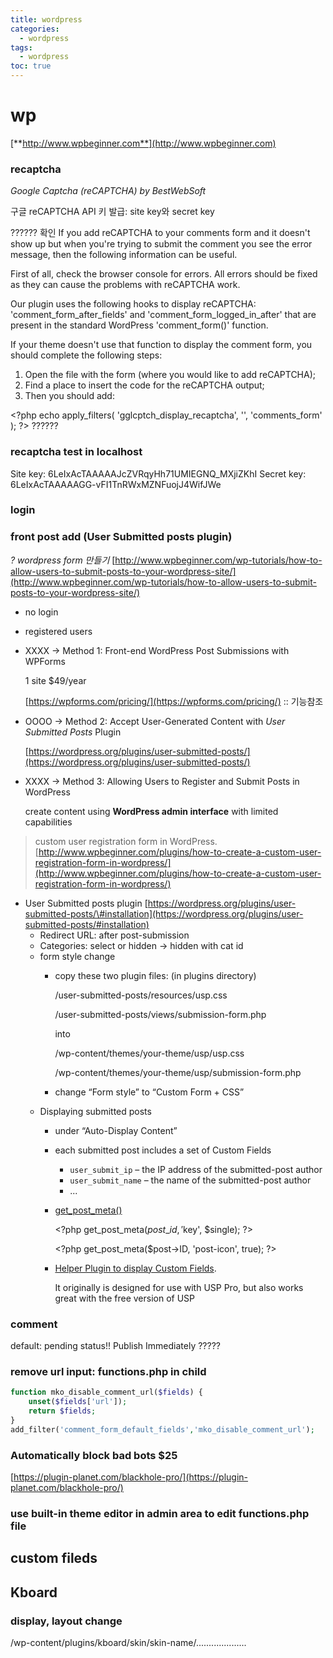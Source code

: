 ```yaml
---
title: wordpress
categories:
  - wordpress
tags:
  - wordpress
toc: true
---
```


# wp

[**http://www.wpbeginner.com**](http://www.wpbeginner.com)

### recaptcha

_Google Captcha \(reCAPTCHA\) by BestWebSoft_

구글 reCAPTCHA API 키 발급: site key와 secret key

?????? 확인 If you add reCAPTCHA to your comments form and it doesn't show up but when you're trying to submit the comment you see the error message, then the following information can be useful.

First of all, check the browser console for errors. All errors should be fixed as they can cause the problems with reCAPTCHA work.

Our plugin uses the following hooks to display reCAPTCHA: 'comment\_form\_after\_fields' and 'comment\_form\_logged\_in\_after' that are present in the standard WordPress 'comment\_form\(\)' function.

If your theme doesn't use that function to display the comment form, you should complete the following steps:

1. Open the file with the form \(where you would like to add reCAPTCHA\);
2. Find a place to insert the code for the reCAPTCHA output;
3. Then you should add:

&lt;?php echo apply\_filters\( 'gglcptch\_display\_recaptcha', '', 'comments\_form' \); ?&gt; ??????

### recaptcha test in localhost

Site key: 6LeIxAcTAAAAAJcZVRqyHh71UMIEGNQ\_MXjiZKhI Secret key: 6LeIxAcTAAAAAGG-vFI1TnRWxMZNFuojJ4WifJWe

### login

### front post add \(User Submitted posts plugin\)

_? wordpress form 만들기_ [http://www.wpbeginner.com/wp-tutorials/how-to-allow-users-to-submit-posts-to-your-wordpress-site/](http://www.wpbeginner.com/wp-tutorials/how-to-allow-users-to-submit-posts-to-your-wordpress-site/)

* no login
* registered users
* XXXX -&gt; Method 1: Front-end WordPress Post Submissions with WPForms

  1 site $49/year

  [https://wpforms.com/pricing/](https://wpforms.com/pricing/)  :: 기능참조

* OOOO -&gt; Method 2: Accept User-Generated Content with _User Submitted Posts_ Plugin

  [https://wordpress.org/plugins/user-submitted-posts/](https://wordpress.org/plugins/user-submitted-posts/)

* XXXX -&gt; Method 3: Allowing Users to Register and Submit Posts in WordPress

  create content using **WordPress admin interface** with limited capabilities

> custom user registration form in WordPress. [http://www.wpbeginner.com/plugins/how-to-create-a-custom-user-registration-form-in-wordpress/](http://www.wpbeginner.com/plugins/how-to-create-a-custom-user-registration-form-in-wordpress/)

* User Submitted posts plugin [https://wordpress.org/plugins/user-submitted-posts/\#installation](https://wordpress.org/plugins/user-submitted-posts/#installation)
  * Redirect URL: after post-submission 
  * Categories: select or hidden -&gt; hidden with cat id
  * form style change
    * copy these two plugin files: \(in plugins directory\)

      /user-submitted-posts/resources/usp.css

      /user-submitted-posts/views/submission-form.php

      into

      /wp-content/themes/your-theme/usp/usp.css

      /wp-content/themes/your-theme/usp/submission-form.php

    * change “Form style” to “Custom Form + CSS” 
  * Displaying submitted posts
    * under “Auto-Display Content” 
    * each submitted post includes a set of Custom Fields
      * `user_submit_ip` – the IP address of the submitted-post author
      * `user_submit_name` – the name of the submitted-post author
      * ...
    * [get\_post\_meta\(\)](https://codex.wordpress.org/Function_Reference/get_post_meta) 

       &lt;?php get\_post\_meta\($post\_id, '$key', $single\); ?&gt; 

       &lt;?php get\_post\_meta\($post-&gt;ID, 'post-icon', true\); ?&gt; 

    * [Helper Plugin to display Custom Fields](https://plugin-planet.com/usp-pro-custom-field-helper-plugin/). 

      It originally is designed for use with USP Pro, but also works great with the free version of USP 

### comment

default: pending status!! Publish Immediately ?????

### remove url input: functions.php in child

```php
function mko_disable_comment_url($fields) { 
    unset($fields['url']);
    return $fields;
}
add_filter('comment_form_default_fields','mko_disable_comment_url');
```

### Automatically block bad bots $25

[https://plugin-planet.com/blackhole-pro/](https://plugin-planet.com/blackhole-pro/)

### use built-in theme editor in admin area to edit functions.php file

## custom fileds

## Kboard

### display, layout change

/wp-content/plugins/kboard/skin/skin-name/....................

